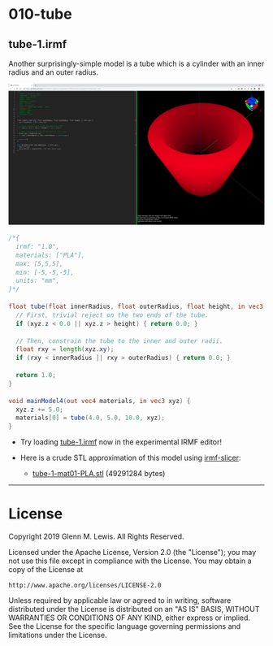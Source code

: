 # 010-tube

## tube-1.irmf

Another surprisingly-simple model is a tube which is a cylinder with an inner
radius and an outer radius.

![tube-1.png](tube-1.png)

```glsl
/*{
  irmf: "1.0",
  materials: ["PLA"],
  max: [5,5,5],
  min: [-5,-5,-5],
  units: "mm",
}*/

float tube(float innerRadius, float outerRadius, float height, in vec3 xyz) {
  // First, trivial reject on the two ends of the tube.
  if (xyz.z < 0.0 || xyz.z > height) { return 0.0; }
  
  // Then, constrain the tube to the inner and outer radii.
  float rxy = length(xyz.xy);
  if (rxy < innerRadius || rxy > outerRadius) { return 0.0; }
  
  return 1.0;
}

void mainModel4(out vec4 materials, in vec3 xyz) {
  xyz.z += 5.0;
  materials[0] = tube(4.0, 5.0, 10.0, xyz);
}
```

* Try loading [tube-1.irmf](https://gmlewis.github.io/irmf-editor/?s=github.com/gmlewis/irmf/blob/master/examples/010-tube/tube-1.irmf) now in the experimental IRMF editor!

* Here is a crude STL approximation of this model
  using [irmf-slicer](https://github.com/gmlewis/irmf-slicer):
  - [tube-1-mat01-PLA.stl](tube-1-mat01-PLA.stl) (49291284 bytes)

----------------------------------------------------------------------

# License

Copyright 2019 Glenn M. Lewis. All Rights Reserved.

Licensed under the Apache License, Version 2.0 (the "License");
you may not use this file except in compliance with the License.
You may obtain a copy of the License at

    http://www.apache.org/licenses/LICENSE-2.0

Unless required by applicable law or agreed to in writing, software
distributed under the License is distributed on an "AS IS" BASIS,
WITHOUT WARRANTIES OR CONDITIONS OF ANY KIND, either express or implied.
See the License for the specific language governing permissions and
limitations under the License.
